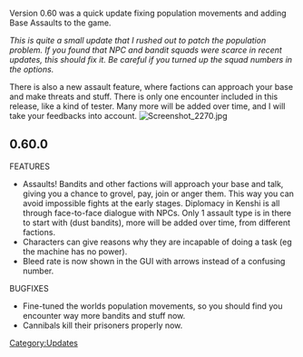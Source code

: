 Version 0.60 was a quick update fixing population movements and adding
Base Assaults to the game.

<em>This is quite a small update that I rushed out to patch the
population problem. If you found that NPC and bandit squads were scarce
in recent updates, this should fix it. Be careful if you turned up the
squad numbers in the options.</em>

There is also a new assault feature, where factions can approach your
base and make threats and stuff. There is only one encounter included in
this release, like a kind of tester. Many more will be added over time,
and I will take your feedbacks into account.
![](Screenshot_2270.jpg "Screenshot_2270.jpg")

## 0.60.0

FEATURES

- Assaults! Bandits and other factions will approach your base and talk,
  giving you a chance to grovel, pay, join or anger them. This way you
  can avoid impossible fights at the early stages. Diplomacy in Kenshi
  is all through face-to-face dialogue with NPCs. Only 1 assault type is
  in there to start with (dust bandits), more will be added over time,
  from different factions.
- Characters can give reasons why they are incapable of doing a task (eg
  the machine has no power).
- Bleed rate is now shown in the GUI with arrows instead of a confusing
  number.

BUGFIXES

- Fine-tuned the worlds population movements, so you should find you
  encounter way more bandits and stuff now.
- Cannibals kill their prisoners properly now.

[Category:Updates](Category:Updates "wikilink")